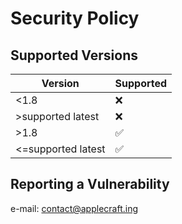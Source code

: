 # Security Policy

## Supported Versions

| Version            | Supported          |
|--------------------| ------------------ |
| <1.8               | :x:                |
| >supported latest  | :x:                |
| >1.8               | :white_check_mark: |
| <=supported latest | :white_check_mark: |

## Reporting a Vulnerability

e-mail: contact@applecraft.ing
